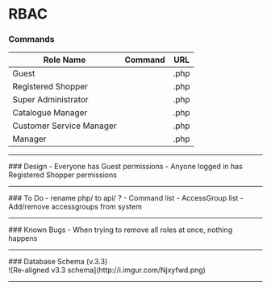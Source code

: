 # RBAC

### Commands
| Role Name                | Command | URL                 |
| ------------------------ | ------- | ------------------- |
| Guest                    |         |                .php |
| Registered Shopper       |         |                .php |
| Super Administrator      |         |                .php |
| Catalogue Manager        |         |                .php |
| Customer Service Manager |         |                .php |
| Manager                  |         |                .php |


<hr>
### Design
- Everyone has Guest permissions
- Anyone logged in has Registered Shopper permissions


<hr>
### To Do
- rename php/ to api/ ?
- Command list
- AccessGroup list
- Add/remove accessgroups from system


<hr>
### Known Bugs
- When trying to remove all roles at once, nothing happens


<hr>
### Database Schema (v.3.3)
<br>
![Re-aligned v3.3 schema](http://i.imgur.com/Njxyfwd.png)


<hr>
